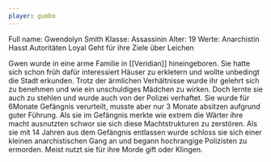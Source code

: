 ```yaml
---
player: gumbo
---
```



Full name: Gwendolyn Smith 
Klasse: Assassinin 
Alter: 19 
Werte: Anarchistin 
Hasst Autoritäten 
Loyal 
Geht für ihre Ziele über Leichen 

Gwen wurde in eine arme Familie in [[Veridian]] hineingeboren. Sie hatte sich schon früh dafür interessiert Häuser zu erkletern und wollte unbedingt die Stadt erkunden. Trotz der ärmlichen Verhältnisse wurde ihr gelehrt sich zu benehmen und wie ein unschuldiges Mädchen zu wirken. Doch lernte sie auch zu stehlen und wurde auch von der Polizei verhaftet. Sie wurde für 6Monate Gefängnis verurteilt, musste aber nur 3 Monate absitzen aufgrund guter Führung. Als sie im Gefängnis merkte wie extrem die Wärter ihre macht ausnutzten schwor sie sich diese Machtstrukturen zu zerstören. Als sie mit 14 Jahren aus dem Gefängnis entlassen wurde schloss sie sich einer kleinen anarchistischen Gang an und begann hochrangige Polizisten zu ermorden. Meist nutzt sie für ihre Morde gift oder Klingen.